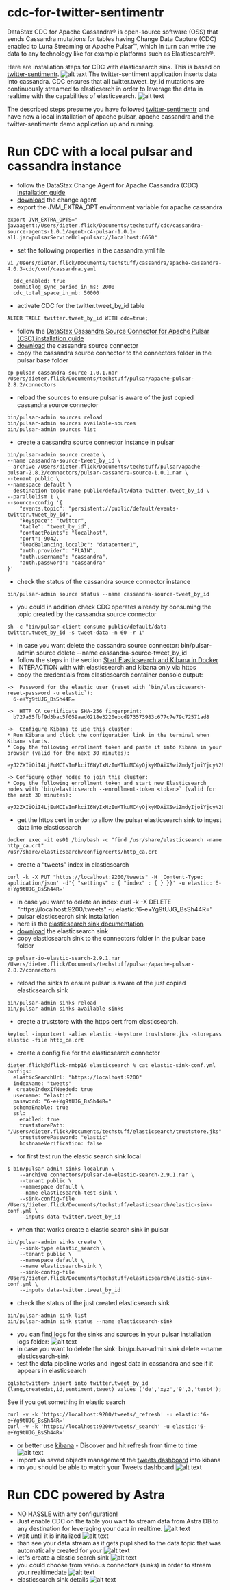 # cdc-for-twitter-sentimentr

DataStax CDC for Apache Cassandra® is open-source software (OSS) that sends Cassandra mutations for tables having Change Data Capture (CDC) enabled to Luna Streaming or Apache Pulsar™, which in turn can write the data to any technology like for example platforms such as Elasticsearch®.

Here are installation steps for CDC with elasticsearch sink. This is based on [twitter-sentimentr](https://github.com/difli/twitter-sentimentr).
![alt text](/images/sentimentr.png)
The twitter-sentiment application inserts data into cassandra. CDC ensures that all twitter.tweet_by_id mutations are continuously streamed to elasticserch in order to leverage the data in realtime with the capabilities of elasticsearch.
![alt text](/images/elasticsearch.png)

The described steps presume you have followed [twitter-sentimentr](https://github.com/difli/twitter-sentimentr) and have now a local installation of apache pulsar, apache cassandra and the twitter-sentimentr demo application up and running.

# Run CDC with a local pulsar and cassandra instance
- follow the DataStax Change Agent for Apache Cassandra (CDC) [installation guide](https://docs.datastax.com/en/cdc-for-cassandra/cdc-apache-cassandra/1.0.2/index.html)
- [download](https://downloads.datastax.com/#cassandra-change-agent) the change agent
- export the JVM_EXTRA_OPT environment variable for apache cassandra
```
export JVM_EXTRA_OPTS="-javaagent:/Users/dieter.flick/Documents/techstuff/cdc/cassandra-source-agents-1.0.1/agent-c4-pulsar-1.0.1-all.jar=pulsarServiceUrl=pulsar://localhost:6650"
```
- set the following properties in the cassandra.yml file
```
vi /Users/dieter.flick/Documents/techstuff/cassandra/apache-cassandra-4.0.3-cdc/conf/cassandra.yaml
```
```
  cdc_enabled: true
  commitlog_sync_period_in_ms: 2000
  cdc_total_space_in_mb: 50000
```
- activate CDC for the twitter.tweet_by_id table
```
ALTER TABLE twitter.tweet_by_id WITH cdc=true;
```
- follow the [DataStax Cassandra Source Connector for Apache Pulsar (CSC)  installation guide](https://docs.datastax.com/en/cdc-for-cassandra/cdc-apache-cassandra/1.0.2/install.html#_download_csc_for_pulsar)
- [download](https://downloads.datastax.com/#cassandra-source-connector) the cassandra source connector
- copy the cassandra source connector to the connectors folder in the pulsar base folder
```
cp pulsar-cassandra-source-1.0.1.nar /Users/dieter.flick/Documents/techstuff/pulsar/apache-pulsar-2.8.2/connectors
```
- reload the sources to ensure pulsar is aware of the just copied cassandra source connector
```
bin/pulsar-admin sources reload
bin/pulsar-admin sources available-sources
bin/pulsar-admin sources list
```
- create a cassandra source connector instance in pulsar

```
bin/pulsar-admin source create \
--name cassandra-source-tweet_by_id \
--archive /Users/dieter.flick/Documents/techstuff/pulsar/apache-pulsar-2.8.2/connectors/pulsar-cassandra-source-1.0.1.nar \
--tenant public \
--namespace default \
--destination-topic-name public/default/data-twitter.tweet_by_id \
--parallelism 1 \
--source-config '{
    "events.topic": "persistent://public/default/events-twitter.tweet_by_id",
    "keyspace": "twitter",
    "table": "tweet_by_id",
    "contactPoints": "localhost",
    "port": 9042,
    "loadBalancing.localDc": "datacenter1",
    "auth.provider": "PLAIN",
    "auth.username": "cassandra",
    "auth.password": "cassandra"
}'
```
- check the status of the cassandra source connector instance
```
bin/pulsar-admin source status --name cassandra-source-tweet_by_id
```
- you could in addition check CDC operates already by consuming the topic created by the cassandra source connector
```
sh -c "bin/pulsar-client consume public/default/data-twitter.tweet_by_id -s tweet-data -n 60 -r 1"
```
- in case you want delete the cassandra source connector: bin/pulsar-admin source delete --name cassandra-source-tweet_by_id
- follow the steps in the section [Start Elasticsearch and Kibana in Docker](https://www.elastic.co/guide/en/elastic-stack-get-started/current/get-started-stack-docker.html#run-docker-secure)
- INTERACTION with with elasticsearch and kibana only via https
- copy the credentials from elasticsearch container console output:

```
->  Password for the elastic user (reset with `bin/elasticsearch-reset-password -u elastic`):
  6-e+Yg9tUJG_BsSh44R=

->  HTTP CA certificate SHA-256 fingerprint:
  b727a55fbf9d3bac5f059aad0218e3220ebcd973573983c677c7e79c72571ad8

->  Configure Kibana to use this cluster:
* Run Kibana and click the configuration link in the terminal when Kibana starts.
* Copy the following enrollment token and paste it into Kibana in your browser (valid for the next 30 minutes):
  eyJ2ZXIiOiI4LjEuMCIsImFkciI6WyIxNzIuMTkuMC4yOjkyMDAiXSwiZmdyIjoiYjcyN2E1NWZiZjlkM2JhYzVmMDU5YWFkMDIxOGUzMjIwZWJjZDk3MzU3Mzk4M2M2NzdjN2U3OWM3MjU3MWFkOCIsImtleSI6IjVLNndjbjhCdjNYVlp2SW53eWZSOnRmampwSVd5VEhHZXBsc2pybEZWancifQ==

-> Configure other nodes to join this cluster:
* Copy the following enrollment token and start new Elasticsearch nodes with `bin/elasticsearch --enrollment-token <token>` (valid for the next 30 minutes):
  eyJ2ZXIiOiI4LjEuMCIsImFkciI6WyIxNzIuMTkuMC4yOjkyMDAiXSwiZmdyIjoiYjcyN2E1NWZiZjlkM2JhYzVmMDU5YWFkMDIxOGUzMjIwZWJjZDk3MzU3Mzk4M2M2NzdjN2U3OWM3MjU3MWFkOCIsImtleSI6IjVhNndjbjhCdjNYVlp2SW53eWZSOk12UmJsQmZJU3NPdUV3Vlk1RkdTRGcifQ==
```
- get the https cert in order to allow the pulsar elasticsearch sink to ingest data into elasticsearch
```
docker exec -it es01 /bin/bash -c "find /usr/share/elasticsearch -name http_ca.crt"
/usr/share/elasticsearch/config/certs/http_ca.crt
```
- create a “tweets” index in elasticsearch
```
curl -k -X PUT "https://localhost:9200/tweets" -H 'Content-Type: application/json' -d'{ "settings" : { "index" : { } }}' -u elastic:'6-e+Yg9tUJG_BsSh44R='
```
- in case you want to delete an index: curl -k -X DELETE "https://localhost:9200/tweets" -u elastic:'6-e+Yg9tUJG_BsSh44R='
- pulsar elasticsearch sink installation
- here is the [elasticsearch sink documentation](https://pulsar.apache.org/docs/en/io-elasticsearch-sink/)
- [download](https://www.apache.org/dyn/mirrors/mirrors.cgi?action=download&filename=pulsar/pulsar-2.9.1/connectors/pulsar-io-elastic-search-2.9.1.nar) the elasticsearch sink
- copy elasticsearch sink to the connectors folder in the pulsar base folder
```
cp pulsar-io-elastic-search-2.9.1.nar
/Users/dieter.flick/Documents/techstuff/pulsar/apache-pulsar-2.8.2/connectors
```
- reload the sinks to ensure pulsar is aware of the just copied elasticsearch sink
```
bin/pulsar-admin sinks reload
bin/pulsar-admin sinks available-sinks
```
- create a truststore with the https cert from elasticsearch.
```
keytool -importcert -alias elastic -keystore truststore.jks -storepass elastic -file http_ca.crt
```
- create a config file for the elasticsearch connector
```
dieter.flick@dflick-rmbp16 elasticsearch % cat elastic-sink-conf.yml
configs:
  elasticSearchUrl: "https://localhost:9200"
  indexName: "tweets"
#  createIndexIfNeeded: true
  username: "elastic"
  password: "6-e+Yg9tUJG_BsSh44R="
  schemaEnable: true
  ssl:
    enabled: true
    truststorePath: "/Users/dieter.flick/Documents/techstuff/elasticsearch/truststore.jks"
    truststorePassword: "elastic"
    hostnameVerification: false
```
- for first test run the elastic search sink local
```
$ bin/pulsar-admin sinks localrun \
    --archive connectors/pulsar-io-elastic-search-2.9.1.nar \
    --tenant public \
    --namespace default \
    --name elasticsearch-test-sink \
    --sink-config-file /Users/dieter.flick/Documents/techstuff/elasticsearch/elastic-sink-conf.yml \
    --inputs data-twitter.tweet_by_id
```
- when that works create a elastic search sink in pulsar
```
bin/pulsar-admin sinks create \
    --sink-type elastic_search \
    --tenant public \
    --namespace default \
    --name elasticsearch-sink \
    --sink-config-file /Users/dieter.flick/Documents/techstuff/elasticsearch/elastic-sink-conf.yml \
    --inputs data-twitter.tweet_by_id
```
- check the status of the just created elasticsearch sink
```
bin/pulsar-admin sink list
bin/pulsar-admin sink status --name elasticsearch-sink
```
- you can find logs for the sinks and sources in your pulsar installation logs folder:
![alt text](/images/logs.png)
- in case you want to delete the sink: bin/pulsar-admin sink delete --name elasticsearch-sink
- test the data pipeline works and ingest data in cassandra and see if it appears in elasticsearch
```
cqlsh:twitter> insert into twitter.tweet_by_id (lang,createdat,id,sentiment,tweet) values ('de','xyz','9',3,'test4');
```
See if you get something in elastic search
```
curl -v -k 'https://localhost:9200/tweets/_refresh' -u elastic:'6-e+Yg9tUJG_BsSh44R='
curl -v -k 'https://localhost:9200/tweets/_search' -u elastic:'6-e+Yg9tUJG_BsSh44R='
```
- or better use [kibana](http://localhost:5601/) - Discover and hit refresh from time to time
![alt text](/images/discover.png)
- import via saved objects management the [tweets dashboard](dashboard) into kibana   
- no you should be able to watch your Tweets dashboard
![alt text](/images/elasticsearch.png)
# Run CDC powered by Astra
- NO HASSLE with any configuration!
- Just enable CDC on the table you want to stream data from Astra DB to any destination for leveraging your data in realtime.
![alt text](/images/cdc-enable.png)
- wait until it is initalized
![alt text](/images/cdc-initializing.png)
 - than see your data stream as it gets puplished to the data topic that was automatically created for your
 ![alt text](/images/cdc-data-topic.png)
 - let"s create a elastic search sink
 ![alt text](/images/cdc-elastic-1.png)
 - you could choose from various connectors (sinks) in order to stream your realtimedate
 ![alt text](/images/cdc-connectors.png)
 - elasticsearch sink details
 ![alt text](/images/cdc-elastic-2.png)

